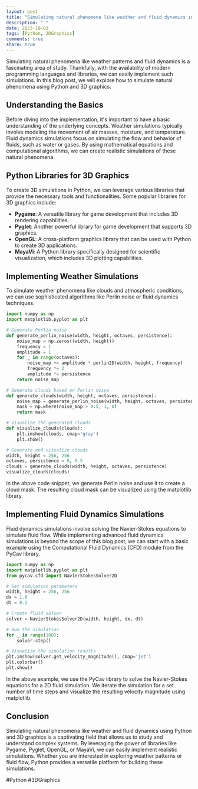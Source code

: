 ```yaml
---
layout: post
title: "Simulating natural phenomena like weather and fluid dynamics in Python 3D graphics"
description: " "
date: 2023-10-03
tags: [Python, 3DGraphics]
comments: true
share: true
---
```


Simulating natural phenomena like weather patterns and fluid dynamics is a fascinating area of study. Thankfully, with the availability of modern programming languages and libraries, we can easily implement such simulations. In this blog post, we will explore how to simulate natural phenomena using Python and 3D graphics.

## Understanding the Basics

Before diving into the implementation, it's important to have a basic understanding of the underlying concepts. Weather simulations typically involve modeling the movement of air masses, moisture, and temperature. Fluid dynamics simulations focus on simulating the flow and behavior of fluids, such as water or gases. By using mathematical equations and computational algorithms, we can create realistic simulations of these natural phenomena.

## Python Libraries for 3D Graphics

To create 3D simulations in Python, we can leverage various libraries that provide the necessary tools and functionalities. Some popular libraries for 3D graphics include:

- **Pygame**: A versatile library for game development that includes 3D rendering capabilities.
- **Pyglet**: Another powerful library for game development that supports 3D graphics.
- **OpenGL**: A cross-platform graphics library that can be used with Python to create 3D applications.
- **MayaVi**: A Python library specifically designed for scientific visualization, which includes 3D plotting capabilities.

## Implementing Weather Simulations

To simulate weather phenomena like clouds and atmospheric conditions, we can use sophisticated algorithms like Perlin noise or fluid dynamics techniques.

```python
import numpy as np
import matplotlib.pyplot as plt

# Generate Perlin noise
def generate_perlin_noise(width, height, octaves, persistence):
    noise_map = np.zeros((width, height))
    frequency = 1
    amplitude = 1
    for _ in range(octaves):
        noise_map += amplitude * perlin2D(width, height, frequency)
        frequency *= 2
        amplitude *= persistence
    return noise_map

# Generate clouds based on Perlin noise
def generate_clouds(width, height, octaves, persistence):
    noise_map = generate_perlin_noise(width, height, octaves, persistence)
    mask = np.where(noise_map > 0.5, 1, 0)
    return mask

# Visualize the generated clouds
def visualize_clouds(clouds):
    plt.imshow(clouds, cmap='gray')
    plt.show()

# Generate and visualize clouds
width, height = 256, 256
octaves, persistence = 8, 0.5
clouds = generate_clouds(width, height, octaves, persistence)
visualize_clouds(clouds)
```

In the above code snippet, we generate Perlin noise and use it to create a cloud mask. The resulting cloud mask can be visualized using the matplotlib library.

## Implementing Fluid Dynamics Simulations

Fluid dynamics simulations involve solving the Navier-Stokes equations to simulate fluid flow. While implementing advanced fluid dynamics simulations is beyond the scope of this blog post, we can start with a basic example using the Computational Fluid Dynamics (CFD) module from the PyCav library.

```python
import numpy as np
import matplotlib.pyplot as plt
from pycav.cfd import NavierStokesSolver2D

# Set simulation parameters
width, height = 256, 256
dx = 1.0
dt = 0.1

# Create fluid solver
solver = NavierStokesSolver2D(width, height, dx, dt)

# Run the simulation
for _ in range(100):
    solver.step()

# Visualize the simulation results
plt.imshow(solver.get_velocity_magnitude(), cmap='jet')
plt.colorbar()
plt.show()
```

In the above example, we use the PyCav library to solve the Navier-Stokes equations for a 2D fluid simulation. We iterate the simulation for a set number of time steps and visualize the resulting velocity magnitude using matplotlib.

## Conclusion

Simulating natural phenomena like weather and fluid dynamics using Python and 3D graphics is a captivating field that allows us to study and understand complex systems. By leveraging the power of libraries like Pygame, Pyglet, OpenGL, or MayaVi, we can easily implement realistic simulations. Whether you are interested in exploring weather patterns or fluid flow, Python provides a versatile platform for building these simulations.

#Python #3DGraphics